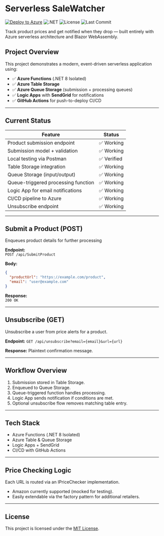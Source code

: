 ﻿# Serverless SaleWatcher
 
[![Deploy to Azure](https://img.shields.io/badge/Deploy-Azure-blue?logo=windows)](https://portal.azure.com)
![.NET](https://img.shields.io/badge/.NET-8.0-blueviolet?logo=dotnet)
![License](https://img.shields.io/badge/License-MIT-green)
![Last Commit](https://img.shields.io/github/last-commit/Ciaran-Codes/ServerlessSaleWatcher)

Track product prices and get notified when they drop — built entirely with Azure serverless architecture and Blazor WebAssembly.

## Project Overview

This project demonstrates a modern, event-driven serverless application using:

- ✅ **Azure Functions** (.NET 8 Isolated)
- ✅ **Azure Table Storage**
- ✅ **Azure Queue Storage** (submission + processing queues)
- ✅ **Logic Apps** with **SendGrid** for notifications
- ✅ **GitHub Actions** for push-to-deploy CI/CD

---

## Current Status

| Feature                             | Status     |
|------------------------------------|------------|
| Product submission endpoint         | ✅ Working |
| Submission model + validation       | ✅ Working |
| Local testing via Postman           | ✅ Verified |
| Table Storage integration           | ✅ Working |
| Queue Storage (input/output)        | ✅ Working |
| Queue-triggered processing function | ✅ Working |
| Logic App for email notifications   | ✅ Working |
| CI/CD pipeline to Azure             | ✅ Working |
| Unsubscribe endpoint                | ✅ Working |

---

## Submit a Product (POST)
Enqueues product details for further processing

**Endpoint:**  
`POST /api/SubmitProduct`

**Body:**  
```json
{
  "productUrl": "https://example.com/product",
  "email": "user@example.com"
}
```

**Response:**  
`200 OK`

---

## Unsubscribe (GET)
Unsubscribe a user from price alerts for a product.

**Endpoint:**
`GET /api/unsubscribe?email={email}&url={url}`

**Response:**
Plaintext confirmation message.

---

## Workflow Overview

1. Submission stored in Table Storage.
2. Enqueued to Queue Storage.
3. Queue-triggered function handles processing.
4. Logic App sends notification if conditions are met.
5. Optional unsubscribe flow removes matching table entry.

---

## Tech Stack

- Azure Functions (.NET 8 Isolated)
- Azure Table & Queue Storage
- Logic Apps + SendGrid
- CI/CD with GitHub Actions

---

## Price Checking Logic

Each URL is routed via an IPriceChecker implementation.

- Amazon currently supported (mocked for testing).
- Easily extendable via the factory pattern for additional retailers.

---

## License

This project is licensed under the [MIT License](LICENSE.txt).
